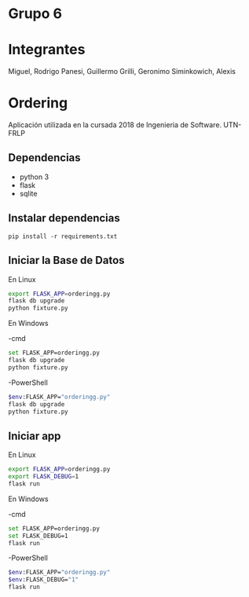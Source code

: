 # Grupo 6
# Integrantes
Miguel, Rodrigo
Panesi, Guillermo
Grilli, Geronimo
Siminkowich, Alexis


# Ordering

Aplicación utilizada en la cursada 2018 de Ingenieria de Software. UTN-FRLP

## Dependencias

- python 3
- flask
- sqlite

## Instalar dependencias

`pip install -r requirements.txt`

## Iniciar la Base de Datos

En Linux

```bash
export FLASK_APP=orderingg.py
flask db upgrade
python fixture.py
```

En Windows

-cmd
```bash
set FLASK_APP=orderingg.py
flask db upgrade
python fixture.py
```

-PowerShell
```bash
$env:FLASK_APP="orderingg.py"
flask db upgrade
python fixture.py
```

## Iniciar app

En Linux

```bash
export FLASK_APP=orderingg.py
export FLASK_DEBUG=1
flask run
```

En Windows

-cmd
```bash
set FLASK_APP=orderingg.py
set FLASK_DEBUG=1
flask run
```

-PowerShell
```bash
$env:FLASK_APP="orderingg.py"
$env:FLASK_DEBUG="1"
flask run
```

